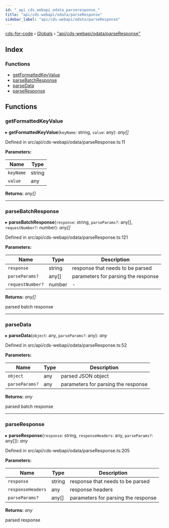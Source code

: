 ```yaml
---
id: "_api_cds_webapi_odata_parseresponse_"
title: "api/cds-webapi/odata/parseResponse"
sidebar_label: "api/cds-webapi/odata/parseResponse"
---
```


[cds-for-code](../index.md) › [Globals](../globals.md) › ["api/cds-webapi/odata/parseResponse"](_api_cds_webapi_odata_parseresponse_.md)

## Index

### Functions

* [getFormattedKeyValue](_api_cds_webapi_odata_parseresponse_.md#getformattedkeyvalue)
* [parseBatchResponse](_api_cds_webapi_odata_parseresponse_.md#parsebatchresponse)
* [parseData](_api_cds_webapi_odata_parseresponse_.md#parsedata)
* [parseResponse](_api_cds_webapi_odata_parseresponse_.md#parseresponse)

## Functions

###  getFormattedKeyValue

▸ **getFormattedKeyValue**(`keyName`: string, `value`: any): *any[]*

Defined in src/api/cds-webapi/odata/parseResponse.ts:11

**Parameters:**

Name | Type |
------ | ------ |
`keyName` | string |
`value` | any |

**Returns:** *any[]*

___

###  parseBatchResponse

▸ **parseBatchResponse**(`response`: string, `parseParams?`: any[], `requestNumber?`: number): *any[]*

Defined in src/api/cds-webapi/odata/parseResponse.ts:121

**Parameters:**

Name | Type | Description |
------ | ------ | ------ |
`response` | string | response that needs to be parsed |
`parseParams?` | any[] | parameters for parsing the response |
`requestNumber?` | number | - |

**Returns:** *any[]*

parsed batch response

___

###  parseData

▸ **parseData**(`object`: any, `parseParams?`: any): *any*

Defined in src/api/cds-webapi/odata/parseResponse.ts:52

**Parameters:**

Name | Type | Description |
------ | ------ | ------ |
`object` | any | parsed JSON object |
`parseParams?` | any | parameters for parsing the response |

**Returns:** *any*

parsed batch response

___

###  parseResponse

▸ **parseResponse**(`response`: string, `responseHeaders`: any, `parseParams?`: any[]): *any*

Defined in src/api/cds-webapi/odata/parseResponse.ts:205

**Parameters:**

Name | Type | Description |
------ | ------ | ------ |
`response` | string | response that needs to be parsed |
`responseHeaders` | any | response headers |
`parseParams?` | any[] | parameters for parsing the response |

**Returns:** *any*

parsed response

